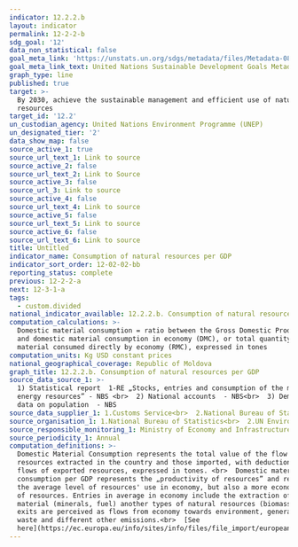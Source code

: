 ```yaml
---
indicator: 12.2.2.b
layout: indicator
permalink: 12-2-2-b
sdg_goal: '12'
data_non_statistical: false
goal_meta_link: 'https://unstats.un.org/sdgs/metadata/files/Metadata-08-04-02.pdf'
goal_meta_link_text: United Nations Sustainable Development Goals Metadata (PDF 783 KB)
graph_type: line
published: true
target: >-
  By 2030, achieve the sustainable management and efficient use of natural
  resources
target_id: '12.2'
un_custodian_agency: United Nations Environment Programme (UNEP)
un_designated_tier: '2'
data_show_map: false
source_active_1: true
source_url_text_1: Link to source
source_active_2: false
source_url_text_2: Link to Source
source_active_3: false
source_url_3: Link to source
source_active_4: false
source_url_text_4: Link to source
source_active_5: false
source_url_text_5: Link to source
source_active_6: false
source_url_text_6: Link to source
title: Untitled
indicator_name: Consumption of natural resources per GDP
indicator_sort_order: 12-02-02-bb
reporting_status: complete
previous: 12-2-2-a
next: 12-3-1-a
tags:
  - custom.divided
national_indicator_available: 12.2.2.b. Consumption of natural resources per GDP
computation_calculations: >-
  Domestic material consumption = ratio between the Gross Domestic Product (GDP)
  and domestic material consumption in economy (DMC), or total quantity of raw
  material consumed directly by economy (RMC), expressed in tones
computation_units: Kg USD constant prices
national_geographical_coverage: Republic of Moldova
graph_title: 12.2.2.b. Consumption of natural resources per GDP
source_data_source_1: >-
  1) Statistical report  1-RE „Stocks, entries and consumption of the main
  energy resources” - NBS <br>  2) National accounts  - NBS<br>  3) Demographic
  data on population  - NBS
source_data_supplier_1: 1.Customs Service<br>  2.National Bureau of Statistics
source_organisation_1: 1.National Bureau of Statistics<br>  2.UN Environment Programme (UNEP)
source_responsible_monitoring_1: Ministry of Economy and Infrastructure
source_periodicity_1: Annual
computation_definitions: >-
  Domestic Material Consumption represents the total value of the flow of
  resources extracted in the country and those imported, with deduction of the
  flows of exported resources, expressed in tones. <br>  Domestic material
  consumption per GDP represents the „productivity of resources” and reflects
  the average level of resources' use in economy, but also a more economical use
  of resources. Entries in average in economy include the extraction of raw
  material (minerals, fuel) another types of natural resources (biomass), and
  exits are perceived as flows from economy towards environment, generally being
  waste and different other emissions.<br>  [See
  here](https://ec.europa.eu/info/sites/info/files/file_import/european-semester_thematic-factsheet_resource-efficiency_ro.pdf)
---
```

